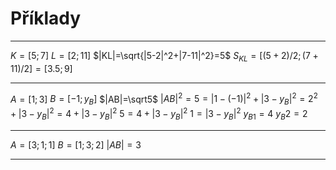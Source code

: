 # Příklady

---

$K=[5;7]$
$L=[2;11]$
$|KL|=\sqrt{|5-2|^2+|7-11|^2}=5$
$S_{KL}=[(5+2)/2;(7+11)/2]=[3.5;9]$

---

$A=[1;3]$
$B=[-1;y_B]$
$|AB|=\sqrt5$
$|AB|^2=5=|1-(-1)|^2+|3-y_B|^2=2^2+|3-y_B|^2=4+|3-y_B|^2$
$5=4+|3-y_B|^2$
$1=|3-y_B|^2$
$y_{B1}=4$
$y_B2=2$

---

$A=[3;1;1]$
$B=[1;3;2]$
$|AB|=3$

---
